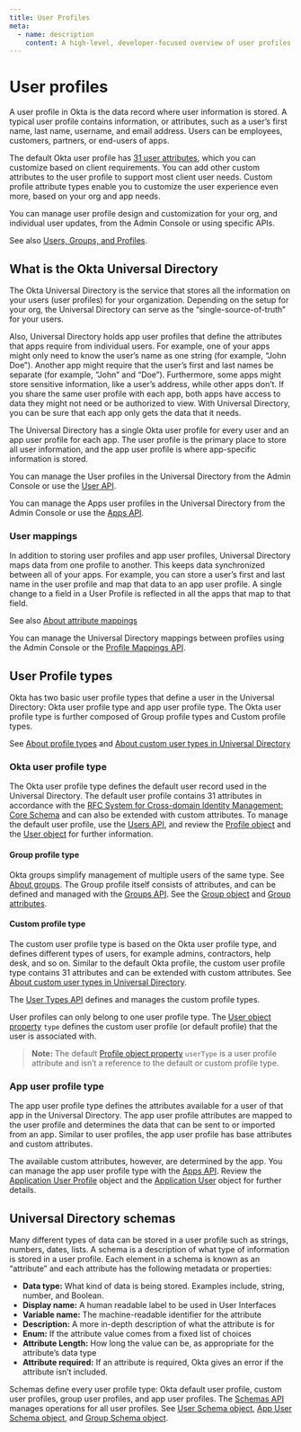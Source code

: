 ```yaml
---
title: User Profiles
meta:
  - name: description
    content: A high-level, developer-focused overview of user profiles and the Okta Universal Directory.
---
```


# User profiles

A user profile in Okta is the data record where user information is stored. A typical user profile contains information, or attributes, such as a user’s first name, last name, username, and email address. Users can be employees, customers, partners, or end-users of apps.

The default Okta user profile has [31 user attributes](/docs/reference/api/users/#default-profile-properties), which you can customize based on client requirements. You can add other custom attributes to the user profile to support most client user needs. Custom profile attribute types enable you to customize the user experience even more, based on your org and app needs.

You can manage user profile design and customization for your org, and individual user updates, from the Admin Console or using specific APIs.

See also [Users, Groups, and Profiles](https://help.okta.com/okta_help.htm?id=ext_User_Lifecycle_Overview).

## What is the Okta Universal Directory

The Okta Universal Directory is the service that stores all the information on your users (user profiles) for your organization. Depending on the setup for your org, the Universal Directory can serve as the “single-source-of-truth” for your users.

Also, Universal Directory holds app user profiles that define the attributes that apps require from individual users. For example, one of your apps might only need to know the user’s name as one string (for example, “John Doe”). Another app might require that the user’s first and last names be separate (for example, “John” and “Doe”). Furthermore, some apps might store sensitive information, like a user’s address, while other apps don’t. If you share the same user profile with each app, both apps have access to data they might not need or be authorized to view. With Universal Directory, you can be sure that each app only gets the data that it needs.

The Universal Directory has a single Okta user profile for every user and an app user profile for each app. The user profile is the primary place to store all user information, and the app user profile is where app-specific information is stored.

You can manage the User profiles in the Universal Directory from the Admin Console or use the [User API](/docs/reference/api/users).

You can manage the Apps user profiles in the Universal Directory from the Admin Console or use the [Apps API](/docs/reference/api/apps).

### User mappings

In addition to storing user profiles and app user profiles, Universal Directory maps data from one profile to another. This keeps data synchronized between all of your apps. For example, you can store a user’s first and last name in the user profile and map that data to an app user profile. A single change to a field in a User Profile is reflected in all the apps that map to that field.

See also [About attribute mappings](https://help.okta.com/okta_help.htm?id=ext-usgp-about-attribute-mappings)

You can manage the Universal Directory mappings between profiles using the Admin Console or the [Profile Mappings API](https://developer.okta.com/docs/api/openapi/okta-management/management/tag/ProfileMapping/).

## User Profile types

Okta has two basic user profile types that define a user in the Universal Directory: Okta user profile type and app user profile type. The Okta user profile type is further composed of Group profile types and Custom profile types.

See [About profile types](https://help.okta.com/okta_help.htm?id=ext-usgp-about-profiles) and [About custom user types in Universal Directory](https://help.okta.com/okta_help.htm?id=ext-custom-user-types)

### Okta user profile type

The Okta user profile type defines the default user record used in the Universal Directory. The default user profile contains 31 attributes in accordance with the [RFC System for Cross-domain Identity Management: Core Schema](https://datatracker.ietf.org/doc/html/rfc7643#section-4.1) and can also be extended with custom attributes. To manage the default user profile, use the [Users API](/docs/reference/api/users), and review the [Profile object](/docs/reference/api/users/#profile-object) and the [User object](/docs/reference/api/users/#user-object) for further information.

#### Group profile type

Okta groups simplify management of multiple users of the same type. See [About groups](https://help.okta.com/okta_help.htm?id=ext_Directory_Groups). The Group profile itself consists of attributes, and can be defined and managed with the [Groups API](/docs/reference/api/groups/). See the [Group object](/docs/reference/api/groups/#group-object) and [Group attributes](/docs/reference/api/groups/#group-attributes).

#### Custom profile type

The custom user profile type is based on the Okta user profile type, and defines different types of users, for example admins, contractors, help desk, and so on. Similar to the default Okta profile, the custom user profile type contains 31 attributes and can be extended with custom attributes. See [About custom user types in Universal Directory](https://help.okta.com/okta_help.htm?id=ext-custom-user-types).

The [User Types API](/docs/reference/api/user-types/) defines and manages the custom profile types.

User profiles can only belong to one user profile type. The [User object property](/docs/reference/api/users/#user-properties) `type` defines the custom user profile (or default profile) that the user is associated with.

>**Note:** The default [Profile object property](/docs/reference/api/users/#default-profile-properties) `userType` is a user profile attribute and isn’t a reference to the default or custom profile type.

### App user profile type

The app user profile type defines the attributes available for a user of that app in the Universal Directory. The app user profile attributes are mapped to the user profile and determines the data that can be sent to or imported from an app. Similar to user profiles, the app user profile has base attributes and custom attributes.

The available custom attributes, however, are determined by the app. You can manage the app user profile type with the [Apps API](/docs/reference/api/apps/). Review the [Application User Profile](/docs/reference/api/apps/#application-user-profile-object) object and the [Application User](/docs/reference/api/apps/#application-user-object) object for further details.

## Universal Directory schemas

Many different types of data can be stored in a user profile such as strings, numbers, dates, lists. A schema is a description of what type of information is stored in a user profile. Each element in a schema is known as an “attribute” and each attribute has the following metadata or properties:

* **Data type:** What kind of data is being stored. Examples include, string, number, and Boolean.
* **Display name:** A human readable label to be used in User Interfaces
* **Variable name:** The machine-readable identifier for the attribute
* **Description:** A more in-depth description of what the attribute is for
* **Enum:** If the attribute value comes from a fixed list of choices
* **Attribute Length:** How long the value can be, as appropriate for the attribute’s data type
* **Attribute required:** If an attribute is required, Okta gives an error if the attribute isn’t included.

Schemas define every user profile type: Okta default user profile, custom user profiles, group user profiles, and app user profiles. The [Schemas API](https://developer.okta.com/docs/api/openapi/okta-management/management/tag/Schema/) manages operations for all user profiles. See [User Schema object](https://developer.okta.com/docs/api/openapi/okta-management/management/tag/Schema/#tag/Schema/operation/getUserSchema!c=200&path=$schema&t=response), [App User Schema object](https://developer.okta.com/docs/api/openapi/okta-management/management/tag/Schema/#tag/Schema/operation/getApplicationUserSchema!c=200&path=$schema&t=response), and [Group Schema object](https://developer.okta.com/docs/api/openapi/okta-management/management/tag/Schema/#tag/Schema/operation/getGroupSchema!c=200&path=$schema&t=response).
